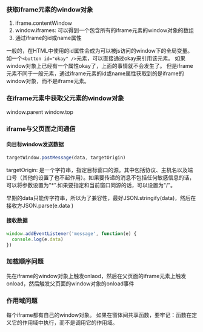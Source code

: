 ### 获取iframe元素的window对象
1. iframe.contentWindow
2. window.iframes: 可以得到一个包含所有的iframe元素的window对象的数组
3. 通过iframe的id或name属性

一般的，在HTML中使用的id属性会成为可以被js访问的window下的全局变量。如一个`<button id="okay" />`元素，可以直接通过okay来引用该元素。
如果window对象上已经有一个属性okay了，上面的事情就不会发生了。
但是iframe元素不同于一般元素，通过iframe元素的id或name属性获取到的是iframe的window对象，而不是iframe元素。

### 在iframe元素中获取父元素的window对象
window.parent
window.top

### iframe与父页面之间通信

#### 向目标window发送数据
```javascript
targetWindow.postMessage(data, targetOrigin)
```
targetOrigin: 是一个字符串，指定目标窗口的源。其中包括协议、主机名以及端口号（其他的设置了也不起作用）。如果要传递的消息不包括任何敏感信息的话，可以将参数设置为"*".如果要指定和当前窗口同源的话，可以设置为"/"。

早期的data只能传字符串，所以为了兼容性，最好JSON.stringify(data)，然后在接收方JSON.parse(e.data )


#### 接收数据
```javascript
window.addEventListener('message', function(e) {
  console.log(e.data)
})
```

### 加载顺序问题
先在iframe的window对象上触发onlaod，然后在父页面的iframe元素上触发onload，然后触发父页面的window对象的onload事件

### 作用域问题
每个iframe都有自己的window对象。
如果在窗体间共享函数，要牢记：函数在定义它的作用域中执行，而不是调用它的作用域。